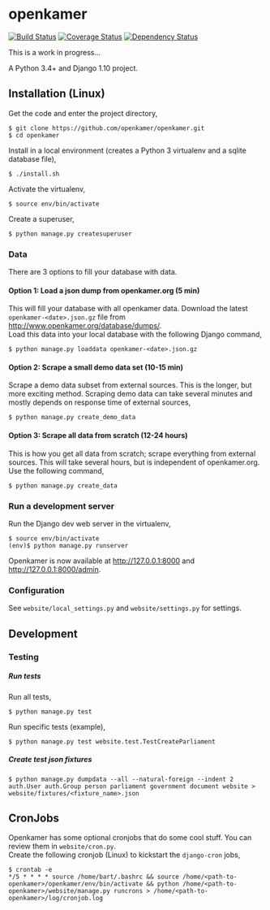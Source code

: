 # openkamer
[![Build Status](https://travis-ci.org/openkamer/openkamer.svg?branch=master)](https://travis-ci.org/openkamer/openkamer) [![Coverage Status](https://coveralls.io/repos/github/openkamer/openkamer/badge.svg?branch=master)](https://coveralls.io/github/openkamer/openkamer?branch=master) [![Dependency Status](https://gemnasium.com/badges/github.com/openkamer/openkamer.svg)](https://gemnasium.com/github.com/openkamer/openkamer)

This is a work in progress...

A Python 3.4+ and Django 1.10 project.

## Installation (Linux)

Get the code and enter the project directory,
```
$ git clone https://github.com/openkamer/openkamer.git
$ cd openkamer
```

Install in a local environment (creates a Python 3 virtualenv and a sqlite database file),
```
$ ./install.sh
```

Activate the virtualenv,
```
$ source env/bin/activate
```

Create a superuser,
```
$ python manage.py createsuperuser
```

### Data
There are 3 options to fill your database with data.

#### Option 1: Load a json dump from openkamer.org (5 min)
This will fill your database with all openkamer data.
Download the latest `openkamer-<date>.json.gz` file from http://www.openkamer.org/database/dumps/.  
Load this data into your local database with the following Django command,
```
$ python manage.py loaddata openkamer-<date>.json.gz
```

#### Option 2: Scrape a small demo data set (10-15 min)
Scrape a demo data subset from external sources. This is the longer, but more exciting method.
Scraping demo data can take several minutes and mostly depends on response time of external sources,
```
$ python manage.py create_demo_data
```

#### Option 3: Scrape all data from scratch (12-24 hours)
This is how you get all data from scratch; scrape everything from external sources.
This will take several hours, but is independent of openkamer.org.  
Use the following command,
```
$ python manage.py create_data
```



### Run a development server
Run the Django dev web server in the virtualenv,
```
$ source env/bin/activate
(env)$ python manage.py runserver
```

Openkamer is now available at http://127.0.0.1:8000 and http://127.0.0.1:8000/admin.

### Configuration

See `website/local_settings.py` and `website/settings.py` for settings.

## Development

### Testing

##### Run tests
Run all tests,
```
$ python manage.py test
```

Run specific tests (example),
```
$ python manage.py test website.test.TestCreateParliament
```

##### Create test json fixtures
```
$ python manage.py dumpdata --all --natural-foreign --indent 2 auth.User auth.Group person parliament government document website > website/fixtures/<fixture_name>.json
```

## CronJobs

Openkamer has some optional cronjobs that do some cool stuff. You can review them in `website/cron.py`.  
Create the following cronjob (Linux) to kickstart the `django-cron` jobs,
```
$ crontab -e
*/5 * * * * source /home/bart/.bashrc && source /home/<path-to-openkamer>/openkamer/env/bin/activate && python /home/<path-to-openkamer>/website/manage.py runcrons > /home/<path-to-openkamer>/log/cronjob.log
```
